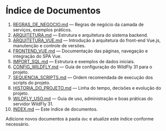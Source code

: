 # Índice de Documentos


1. [REGRAS_DE_NEGOCIO.md](REGRAS_DE_NEGOCIO.md) — Regras de negócio da camada de serviços, exemplos práticos.
2. [ARQUITETURA.md](ARQUITETURA.md) — Estrutura e arquitetura do sistema backend.
3. [ARQUITETURA_VUE.md](ARQUITETURA_VUE.md) — Introdução à arquitetura do front-end Vue.js, manutenção e controle de versões.
4. [FRONTEND_VUE.md](FRONTEND_VUE.md) — Documentação das páginas, navegação e integração do SPA Vue.
5. [IMPORT_SQL.md](IMPORT_SQL.md) — Estrutura e exemplos de dados iniciais.
6. [CONFIG_WILDFLY.md](CONFIG_WILDFLY.md) — Guia de configuração do WildFly 31 para o projeto.
7. [SEQUENCIA_SCRIPTS.md](SEQUENCIA_SCRIPTS.md) — Ordem recomendada de execução dos scripts do projeto.
8. [HISTORIA_DO_PROJETO.md](HISTORIA_DO_PROJETO.md) — Linha do tempo, decisões e evolução do projeto.
9. [WILDFLY_USO.md](WILDFLY_USO.md) — Guia de uso, administração e boas práticas do servidor WildFly 31.
10. [INDEX.md](INDEX.md) — Este índice de documentos.

Adicione novos documentos à pasta `doc` e atualize este índice conforme necessário.
